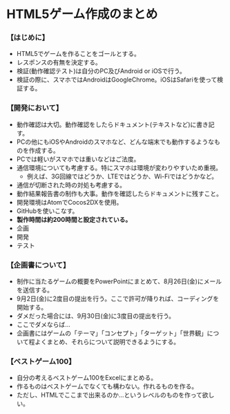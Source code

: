 # HTML5ゲーム作成のまとめ

### 【はじめに】
- HTML5でゲームを作ることをゴールとする。
- レスポンスの有無を決定する。
- 検証(動作確認テスト)は自分のPC及びAndroid or iOSで行う。
- 検証の際に、スマホではAndroidはGoogleChrome。iOSはSafariを使って検証する。

### 【開発において】
- 動作確認は大切。動作確認をしたらドキュメント(テキストなど)に書き記す。
- PCの他にもiOSやAndroidのスマホなど、どんな端末でも動作するようなものを作成する。
- PCでは軽いがスマホでは重いなどはご法度。
- 通信環境についても考慮する。特にスマホは環境が変わりやすいため重視。
  - 例えば、3G回線ではどうか、LTEではどうか、Wi-Fiではどうかなど。
- 通信が切断された時の対処も考慮する。
- 動作結果報告書の制作も大事。動作を確認したらドキュメントに残すこと。
- 開発環境はAtomでCocos2DXを使用。
- GitHubを使いこなす。
- **製作時間は約200時間と設定されている。**
 - 企画
 - 開発
 - テスト

### 【企画書について】
- 制作に当たるゲームの概要をPowerPointにまとめて、8月26日(金)にメールを送信する。
 - 9月2日(金)に2度目の提出を行う。ここで許可が降りれば、コーディングを開始する。
 - ダメだった場合には、9月30日(金)に3度目の提出を行う。
  - ここでダメならば…
- 企画書にはゲームの「テーマ」「コンセプト」「ターゲット」「世界観」について程よくまとめ、それらについて説明できるようにする。

### 【ベストゲーム100】
- 自分の考えるベストゲーム100をExcelにまとめる。
 - 作るものはベストゲームでなくても構わない。作れるものを作る。
 - ただし、HTMLでここまで出来るのか…というレベルのものを作って欲しい。
